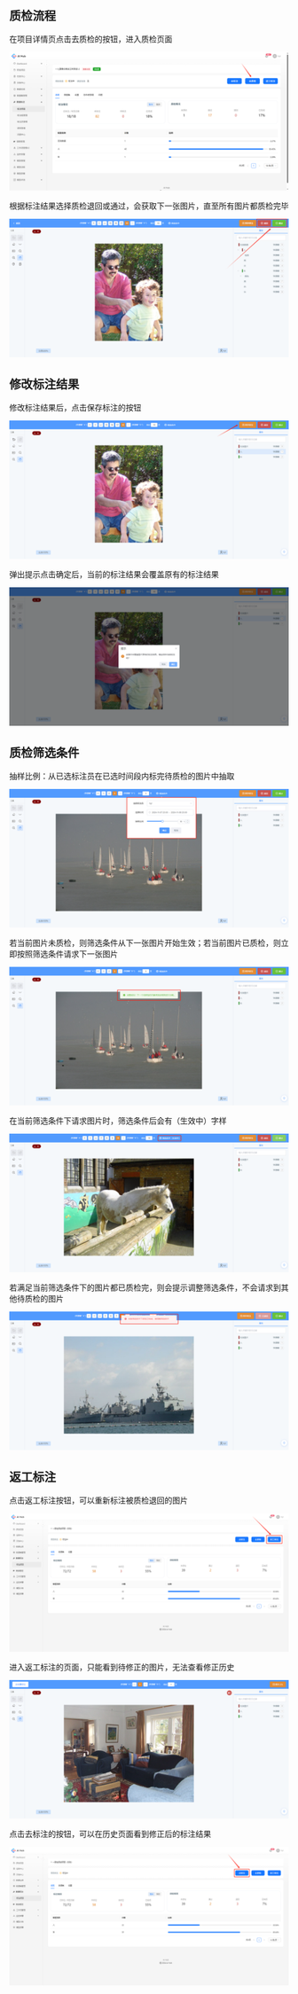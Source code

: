 ## 质检流程

在项目详情页点击去质检的按钮，进入质检页面

![](images/数据质检/image.png)

根据标注结果选择质检退回或通过，会获取下一张图片，直至所有图片都质检完毕

![](images/数据质检/image-1.png)



## 修改标注结果

修改标注结果后，点击保存标注的按钮

![](images/数据质检/image-2.png)

弹出提示点击确定后，当前的标注结果会覆盖原有的标注结果

![](images/数据质检/image-3.png)



## 质检筛选条件

抽样比例：从已选标注员在已选时间段内标完待质检的图片中抽取

![](images/数据质检/image-4.png)

若当前图片未质检，则筛选条件从下一张图片开始生效；若当前图片已质检，则立即按照筛选条件请求下一张图片

![](images/数据质检/image-5.png)

在当前筛选条件下请求图片时，筛选条件后会有（生效中）字样

![](images/数据质检/image-6.png)

若满足当前筛选条件下的图片都已质检完，则会提示调整筛选条件，不会请求到其他待质检的图片

![](images/数据质检/image-7.png)



## 返工标注

点击返工标注按钮，可以重新标注被质检退回的图片

![](images/数据质检/image-8.png)

进入返工标注的页面，只能看到待修正的图片，无法查看修正历史

![](images/数据质检/image-9.png)

点击去标注的按钮，可以在历史页面看到修正后的标注结果

![](images/数据质检/image-10.png)

